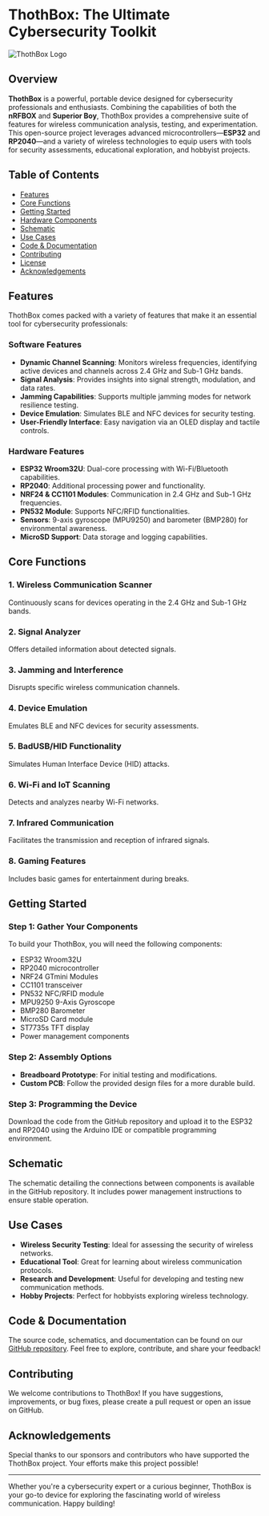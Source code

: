 # ThothBox: The Ultimate Cybersecurity Toolkit
![ThothBox Logo](../main/ThothBox_Logo_BlackThemed.svg) <!-- Add logo path -->

## Overview

**ThothBox** is a powerful, portable device designed for cybersecurity professionals and enthusiasts. Combining the capabilities of both the **nRFBOX** and **Superior Boy**, ThothBox provides a comprehensive suite of features for wireless communication analysis, testing, and experimentation. This open-source project leverages advanced microcontrollers—**ESP32** and **RP2040**—and a variety of wireless technologies to equip users with tools for security assessments, educational exploration, and hobbyist projects.

## Table of Contents

- [Features](#features)
- [Core Functions](#core-functions)
- [Getting Started](#getting-started)
- [Hardware Components](#hardware-components)
- [Schematic](#schematic)
- [Use Cases](#use-cases)
- [Code & Documentation](#code--documentation)
- [Contributing](#contributing)
- [License](#license)
- [Acknowledgements](#acknowledgements)

## Features

ThothBox comes packed with a variety of features that make it an essential tool for cybersecurity professionals:

### Software Features
- **Dynamic Channel Scanning**: Monitors wireless frequencies, identifying active devices and channels across 2.4 GHz and Sub-1 GHz bands.
- **Signal Analysis**: Provides insights into signal strength, modulation, and data rates.
- **Jamming Capabilities**: Supports multiple jamming modes for network resilience testing.
- **Device Emulation**: Simulates BLE and NFC devices for security testing.
- **User-Friendly Interface**: Easy navigation via an OLED display and tactile controls.

### Hardware Features
- **ESP32 Wroom32U**: Dual-core processing with Wi-Fi/Bluetooth capabilities.
- **RP2040**: Additional processing power and functionality.
- **NRF24 & CC1101 Modules**: Communication in 2.4 GHz and Sub-1 GHz frequencies.
- **PN532 Module**: Supports NFC/RFID functionalities.
- **Sensors**: 9-axis gyroscope (MPU9250) and barometer (BMP280) for environmental awareness.
- **MicroSD Support**: Data storage and logging capabilities.

## Core Functions

### 1. Wireless Communication Scanner
Continuously scans for devices operating in the 2.4 GHz and Sub-1 GHz bands.

### 2. Signal Analyzer
Offers detailed information about detected signals.

### 3. Jamming and Interference
Disrupts specific wireless communication channels.

### 4. Device Emulation
Emulates BLE and NFC devices for security assessments.

### 5. BadUSB/HID Functionality
Simulates Human Interface Device (HID) attacks.

### 6. Wi-Fi and IoT Scanning
Detects and analyzes nearby Wi-Fi networks.

### 7. Infrared Communication
Facilitates the transmission and reception of infrared signals.

### 8. Gaming Features
Includes basic games for entertainment during breaks.

## Getting Started

### Step 1: Gather Your Components
To build your ThothBox, you will need the following components:

- ESP32 Wroom32U
- RP2040 microcontroller
- NRF24 GTmini Modules
- CC1101 transceiver
- PN532 NFC/RFID module
- MPU9250 9-Axis Gyroscope
- BMP280 Barometer
- MicroSD Card module
- ST7735s TFT display
- Power management components

### Step 2: Assembly Options
- **Breadboard Prototype**: For initial testing and modifications.
- **Custom PCB**: Follow the provided design files for a more durable build.

### Step 3: Programming the Device
Download the code from the GitHub repository and upload it to the ESP32 and RP2040 using the Arduino IDE or compatible programming environment.

## Schematic

The schematic detailing the connections between components is available in the GitHub repository. It includes power management instructions to ensure stable operation.

## Use Cases

- **Wireless Security Testing**: Ideal for assessing the security of wireless networks.
- **Educational Tool**: Great for learning about wireless communication protocols.
- **Research and Development**: Useful for developing and testing new communication methods.
- **Hobby Projects**: Perfect for hobbyists exploring wireless technology.

## Code & Documentation

The source code, schematics, and documentation can be found on our [GitHub repository](https://github.com/SanskariWolf/ThothBox). Feel free to explore, contribute, and share your feedback!

## Contributing

We welcome contributions to ThothBox! If you have suggestions, improvements, or bug fixes, please create a pull request or open an issue on GitHub.

## Acknowledgements

Special thanks to our sponsors and contributors who have supported the ThothBox project. Your efforts make this project possible!

---

Whether you're a cybersecurity expert or a curious beginner, ThothBox is your go-to device for exploring the fascinating world of wireless communication. Happy building!
